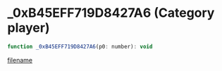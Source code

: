 # _0xB45EFF719D8427A6 (Category player)

```js
function _0xB45EFF719D8427A6(p0: number): void
```

[filename](_0xB45EFF719D8427A6_m.md ':include')